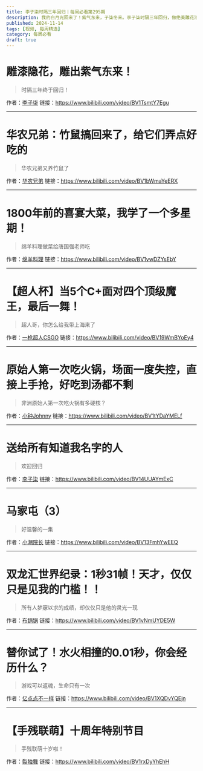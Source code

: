 ```yaml
---
title: 李子柒时隔三年回归丨每周必看第295期
description: 我的白月光回来了！紫气东来，子柒冬来。李子柒时隔三年回归，做绝美雕花漆器>>
published: 2024-11-14
tags: [视频, 每周精选]
category: 每周必看
draft: true
---
```


# 雕漆隐花，雕出紫气东来！
> 时隔三年终于回归！

作者：[李子柒](https://space.bilibili.com/19577966)
链接：https://www.bilibili.com/video/BV1TsmtY7Egu

---

# 华农兄弟：竹鼠搞回来了，给它们弄点好吃的
> 华农兄弟又养竹鼠了

作者：[华农兄弟](https://space.bilibili.com/250858633)
链接：https://www.bilibili.com/video/BV1bWmaYeERX

---

# 1800年前的喜宴大菜，我学了一个多星期！
> 绵羊料理做菜给唐国强老师吃

作者：[绵羊料理](https://space.bilibili.com/18202105)
链接：https://www.bilibili.com/video/BV1vwDZYsEbY

---

# 【超人杯】当5个C+面对四个顶级魔王，最后一舞！
> 超人哥，你怎么给我带上海来了

作者：[一枪超人CSGO](https://space.bilibili.com/13663620)
链接：https://www.bilibili.com/video/BV19WmBYoEy4

---

# 原始人第一次吃火锅，场面一度失控，直接上手抢，好吃到汤都不剩
> 非洲原始人第一次吃火锅有多硬核？

作者：[小钟Johnny](https://space.bilibili.com/528461028)
链接：https://www.bilibili.com/video/BV1tYDaYMELf

---

# 送给所有知道我名字的人
> 欢迎回归

作者：[李子柒](https://space.bilibili.com/19577966)
链接：https://www.bilibili.com/video/BV14UUAYmExC

---

# 马家屯（3）
> 好温馨的一集

作者：[小潮院长](https://space.bilibili.com/5970160)
链接：https://www.bilibili.com/video/BV13FmhYwEEQ

---

# 双龙汇世界纪录：1秒31帧！天才，仅仅只是见我的门槛！！
> 所有人梦寐以求的成绩，却仅仅只是他的灵光一现

作者：[布锅锅](https://space.bilibili.com/25503580)
链接：https://www.bilibili.com/video/BV1vNmUYDE5W

---

# 替你试了！水火相撞的0.01秒，你会经历什么？
> 游戏可以返魂，生命只有一次

作者：[亿点点不一样](https://space.bilibili.com/407054668)
链接：https://www.bilibili.com/video/BV1XQDvYQEjn

---

# 【手残联萌】十周年特别节目
> 手残联萌十岁啦！

作者：[裂独舞](https://space.bilibili.com/2771237)
链接：https://www.bilibili.com/video/BV1rxDyYhEhH

